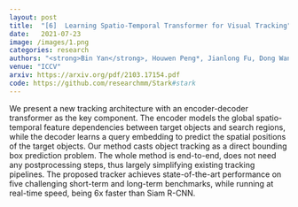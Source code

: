 ```yaml
---
layout: post
title:  "[6]  Learning Spatio-Temporal Transformer for Visual Tracking"
date:   2021-07-23
image: /images/1.png
categories: research
authors: "<strong>Bin Yan</strong>, Houwen Peng*, Jianlong Fu, Dong Wang*, Huchuan Lu"
venue: "ICCV"
arxiv: https://arxiv.org/pdf/2103.17154.pdf
code: https://github.com/researchmm/Stark#stark
---
```


We present a new tracking architecture with an encoder-decoder transformer as the key component. 
The encoder models the global spatio-temporal feature dependencies between target objects and search regions, while the decoder learns a query embedding to predict the spatial 
positions of the target objects. Our method casts object tracking as a direct bounding box prediction problem. The whole method is end-to-end, does not need any postprocessing steps, thus largely simplifying
existing tracking pipelines. The proposed tracker achieves state-of-the-art performance on five challenging short-term and long-term benchmarks, while running at real-time speed, being 6x faster than Siam R-CNN.